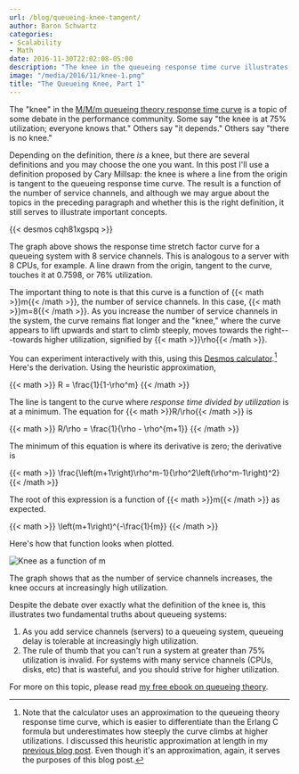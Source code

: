```yaml
---
url: /blog/queueing-knee-tangent/
author: Baron Schwartz
categories:
- Scalability
- Math
date: 2016-11-30T22:02:08-05:00
description: "The knee in the queueing response time curve illustrates important truths about queueing theory."
image: "/media/2016/11/knee-1.png"
title: "The Queueing Knee, Part 1"
---
```


The "knee" in the [M/M/m queueing theory response time
curve](/blog/response-time-stretch-factor/) is a topic of some debate in the
performance community. Some say "the knee is at 75% utilization; everyone knows
that." Others say "it depends." Others say "there is no knee."

<!--more-->

Depending on the definition, there _is_ a knee, but there are several
definitions and you may choose the one you want. In this post I'll use a
definition proposed by Cary Millsap: the knee is where a line from the origin is
tangent to the queueing response time curve. The result is a function of the
number of service channels, and although we may argue about the topics in the
preceding paragraph and whether this is the right definition, it still serves to
illustrate important concepts.

{{< desmos cqh81xgspq >}}

The graph above shows the response time stretch factor curve for a queueing
system with 8 service channels. This is analogous to a server with 8 CPUs, for
example. A line drawn from the origin, tangent to the curve, touches it at
0.7598, or 76% utilization.

The important thing to note is that this curve is a function of {{< math >}}m{{< /math >}}, the
number of service channels. In this case, {{< math >}}m=8{{< /math >}}. As you increase the number
of service channels in the system, the curve remains flat longer and the "knee,"
where the curve appears to lift upwards and start to climb steeply, moves towards
the right---towards higher utilization, signified by {{< math >}}\rho{{< /math >}}.

You can experiment interactively with this, using this [Desmos
calculator](https://www.desmos.com/calculator/cqh81xgspq).[^1]
Here's the derivation. Using the heuristic approximation,

{{< math >}}
R = \frac{1}{1-\rho^m}
{{< /math >}}

The line is tangent to the curve where *response time divided by
utilization* is at a minimum. The equation for {{< math >}}R/\rho{{< /math >}} is

{{< math >}}
R/\rho = \frac{1}{\rho - \rho^{m+1}}
{{< /math >}}

The minimum of this equation is where its derivative is zero; the derivative is

{{< math >}}
\frac{\left(m+1\right)\rho^m-1}{\rho^2\left(\rho^m-1\right)^2}
{{< /math >}}

The root of this expression is a function of {{< math >}}m{{< /math >}} as expected.

{{< math >}}
\left(m+1\right)^{-\frac{1}{m}}
{{< /math >}}

Here's how that function looks when plotted.

![Knee as a function of m](/media/2016/11/knee-2.png)

The graph shows that as the number of service channels increases,
the knee occurs at increasingly high utilization.

Despite the debate over exactly what the definition of the knee is, this
illustrates two fundamental truths about queueing systems:

1. As you add service channels (servers) to a queueing system, queueing delay is
	tolerable at increasingly high utilization.
2. The rule of thumb that you can't run a system at greater than 75% utilization
	is invalid. For systems with many service channels (CPUs, disks, etc) that is
	wasteful, and you should strive for higher utilization.

For more on this topic, please read [my free ebook on queueing
theory](https://www.vividcortex.com/resources/queueing-theory).

[^1]: Note that the calculator uses an approximation to the queueing theory response time curve, which is easier to differentiate than the Erlang C formula but underestimates how steeply the curve climbs at higher utilizations. I discussed this heuristic approximation at length in my [previous blog post](/blog/response-time-stretch-factor/). Even though it's an approximation, again, it serves the purposes of this blog post.
